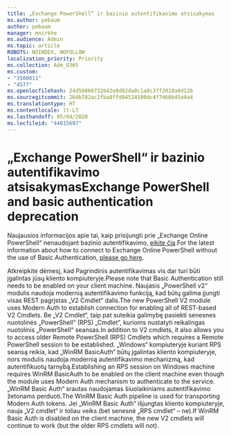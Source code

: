 ```yaml
---
title: „Exchange PowerShell“ ir bazinio autentifikavimo atsisakymas
ms.author: pebaum
author: pebaum
manager: mnirkhe
ms.audience: Admin
ms.topic: article
ROBOTS: NOINDEX, NOFOLLOW
localization_priority: Priority
ms.collection: Adm_O365
ms.custom:
- "3500011"
- "4577"
ms.openlocfilehash: 24d59860732b42e8d62da8c1a8c37f2018a0d126
ms.sourcegitcommit: 264b782ac2fba8ffd84524180dc4f7d60b45e9a4
ms.translationtype: HT
ms.contentlocale: lt-LT
ms.lasthandoff: 05/04/2020
ms.locfileid: "44015697"
---
```

# <a name="exchange-powershell-and-basic-authentication-deprecation"></a><span data-ttu-id="46ac2-102">„Exchange PowerShell“ ir bazinio autentifikavimo atsisakymas</span><span class="sxs-lookup"><span data-stu-id="46ac2-102">Exchange PowerShell and basic authentication deprecation</span></span>

<span data-ttu-id="46ac2-103">Naujausios informacijos apie tai, kaip prisijungti prie „Exchange Online PowerShell“ nenaudojant bazinio autentifikavimo, [eikite čia](https://aka.ms/psbasicauth).</span><span class="sxs-lookup"><span data-stu-id="46ac2-103">For the latest information about how to connect to Exchange Online PowerShell without the use of Basic Authentication, [please go here](https://aka.ms/psbasicauth).</span></span>

<span data-ttu-id="46ac2-104">Atkreipkite dėmesį, kad Pagrindinis autentifikavimas vis dar turi būti įgalintas jūsų kliento kompiuteryje.</span><span class="sxs-lookup"><span data-stu-id="46ac2-104">Please note that Basic Authentication still needs to be enabled on your client machine.</span></span>
<span data-ttu-id="46ac2-105">Naujasis „PowerShell v2“ modulis naudoja modernią autentifikavimo funkciją, kad būtų galima įjungti visas REST pagrįstas „V2 Cmdlet“ dalis.</span><span class="sxs-lookup"><span data-stu-id="46ac2-105">The new PowerShell V2 module uses Modern Auth to establish connection for enabling all of REST-based V2 Cmdlets.</span></span> <span data-ttu-id="46ac2-106">Be „V2 Cmdlet“, taip pat suteikia galimybę pasiekti senesnes nuotolinės „PowerShell“ (RPS) „Cmdlet“, kurioms nustatyti reikalingas nuotolinis „PowerShell“ seansas.</span><span class="sxs-lookup"><span data-stu-id="46ac2-106">In addition to V2 cmdlets, it also allows you to access older Remote PowerShell (RPS) Cmdlets which requires a Remote PowerShell session to be established.</span></span> <span data-ttu-id="46ac2-107">„Windows“ kompiuteryje kuriant RPS seansą reikia, kad „WinRM BasicAuth“ būtų įgalintas kliento kompiuteryje, nors modulis naudoja modernią autentifikavimo mechanizmą, kad autentifikuotų tarnybą.</span><span class="sxs-lookup"><span data-stu-id="46ac2-107">Establishing an RPS session on Windows machine requires WinRM BasicAuth to be enabled on the client machine even though the module uses Modern Auth mechanism to authenticate to the service.</span></span> <span data-ttu-id="46ac2-108">„WinRM Basic Auth“ srautas naudojamas šiuolaikiniams autentifikavimo žetonams perduoti.</span><span class="sxs-lookup"><span data-stu-id="46ac2-108">The WinRM Basic Auth pipeline is used for transporting Modern Auth tokens.</span></span> <span data-ttu-id="46ac2-109">Jei „WinRM Basic Auth“ išjungtas kliento kompiuteryje, nauja „V2 cmdlet“ ir toliau veiks (bet senesnė „RPS cmdlet“ – ne).</span><span class="sxs-lookup"><span data-stu-id="46ac2-109">If WinRM Basic Auth is disabled on the client machine, the new V2 cmdlets will continue to work (but the older RPS cmdlets will not).</span></span>
